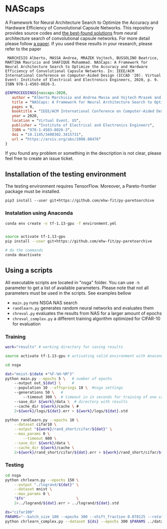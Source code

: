 # NAScaps
A Framework for Neural Architecture Search to Optimize the Accuracy and Hardware Efficiency of Convolutional Capsule Networks. This repository provides source codes and [the best-found solutions](chroms/README.md) from neural architecture search of convolutional capsule networks. For more detail please follow [a paper](https://arxiv.org/abs/2008.08476). If you used these results in your research, please refer to the paper


     MARCHISIO Alberto, MASSA Andrea, MRAZEK Vojtech, BUSSOLINO Beatrice, MARTINA Mauricio and SHAFIQUE Muhammad. NASCaps: A Framework for Neural Architecture Search to Optimize the Accuracy and Hardware Efficiency of Convolutional Capsule Networks. In: IEEE/ACM International Conference on Computer-Aided Design (ICCAD '20). Virtual Event: Institute of Electrical and Electronics Engineers, 2020, p. 9. ISBN 978-1-4503-8026-3. 


```bibtex
@INPROCEEDINGS{nascaps:2020,
   author = "Alberto Marchisio and Andrea Massa and Vojtech Mrazek and Beatrice Bussolino and Mauricio Martina and Muhammad Shafique",
   title = "NASCaps: A Framework for Neural Architecture Search to Optimize the Accuracy and Hardware Efficiency of Convolutional Capsule Networks",
   pages = 9,
   booktitle = "IEEE/ACM International Conference on Computer-Aided Design (ICCAD '20)",
   year = 2020,
   location = "Virtual Event, US",
   publisher = "Institute of Electrical and Electronics Engineers",
   ISBN = "978-1-4503-8026-3",
   doi = "10.1145/3400302.3415731",
   url = "https://arxiv.org/abs/2008.08476"
}
```

If you found any problem or something in the description is not clear, please feel free to create an issue ticket.

## Installation of the testing environment

The testing environment requires TensorFlow. Moreover, a Pareto-frontier package must be installed.

    pip3 install --user git+https://github.com/ehw-fit/py-paretoarchive


### Instalation using Anaconda
```bash
conda env create -n tf-1.13-gpu -f environment.yml


source activate tf-1.13-gpu
pip install --user git+https://github.com/ehw-fit/py-paretoarchive

# do the commands
conda deactivate
```



## Using a scripts

All executable scripts are located in "nsga" folder. You can use `-h` parameter to get a list of available parameters. Please note that not all parameters must be used in the scripts. See examples bellow

 * `main.py` runs NSGA NAS search 
 * `randlearn.py` generates random neural networks and evaluates them
 * `chreval.py` evaluates the results from NAS for a larger amount of epochs
 * `chreval_complex.py` a different training algorithm optimized for CIFAR-10 for evaluation

### Training 

```bash 
work="results" # working directory for saving results

source activate tf-1.13-gpu # activating valid environment with Anaconda

cd nsga

dat="mnist-$(date +"%F-%H-%M")"
python main.py --epochs 5 \   # number of epochs
	--output out_${dat} \     # 
	--population 10 --offsprings 10 \  #nsga settings
	--generations 50 \   # 
        --timeout 300 \  # timeout in in seconds for training of one candidate
	--save_dir ${work}/data \  # directory with results
	--cache_dir ${work}/cache \ # 
	2>${work}/logs/${dat}.err > ${work}/logs/${dat}.std
```


```sh
python randlearn.py --epochs 10 \
	--dataset cifar10 \
	--output "${work}/rand_short/cifar/${dat}" \
	--max_params 0 \
        --timeout 600 \
	--save_dir ${work}/data \
	--cache_dir ${work}/cache \
	2>${work}/rand_short/cifar/${dat}.err > ${work}/rand_short/cifar/${dat}.std &
```


### Testing
```sh
cd nsga
python chrlearn.py --epochs 150 \
	--output "./logrand/${dat}" \
	--dataset mnist \
	--max_params 0 \
	"$fn"                       \
	2>../logrand/${dat}.err > ../logrand/${dat}.std
```

```sh
ds="cifar100"
PARAMS="--batch_size 100 --epochs 300 --shift_fraction 0.078125 --rotation_range 2 --horizontal_flip --lr 0.001 --lr_decay 0.96 --decay_steps 6000 --lam_recon 0.005 "
python chrlearn_complex.py --dataset ${ds} --epochs 300 $PARAMS ../data/chrom_deepcaps.chr 1>${outdir}/${ds}-deepcaps.std.log 2>${outdir}/${ds}-deepcaps.err.log 
```
